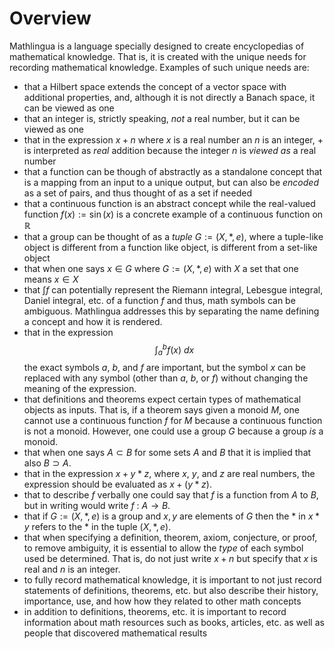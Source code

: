 # Overview


Mathlingua is a language specially designed to create encyclopedias of mathematical knowledge.  That is, it is created with the unique needs for recording mathematical knowledge.  Examples of such unique needs are:

* that a Hilbert space extends the concept of a vector space with additional properties, and, although it is not directly a Banach space, it can be viewed as one
* that an integer is, strictly speaking, *not* a real number, but it can be viewed as one
* that in the expression $x + n$ where $x$ is a real number an $n$ is an integer, $+$ is interpreted as *real* addition because the integer $n$ is *viewed as* a real number
* that a function can be though of abstractly as a standalone concept that is a mapping from an input to a unique output, but can also be *encoded* as a set of pairs, and thus thought of as a set if needed
* that a continuous function is an abstract concept while the real-valued function $f(x) := \sin(x)$ is a concrete example of a continuous function on $\mathbb{R}$
* that a group can be thought of as a *tuple* $G := (X, *, e)$, where a tuple-like object is different from a function like object, is different from a set-like object
* that when one says $x \in G$ where $G := (X, *, e)$ with $X$ a set that one means $x \in X$
* that $\int f$ can potentially represent the Riemann integral, Lebesgue integral, Daniel integral, etc. of a function $f$ and thus, math symbols can be ambiguous.  Mathlingua addresses this by separating the name defining a concept and how it is rendered.
* that in the expression
$$
   \int_a^b f(x) \: dx
$$
the exact symbols $a$, $b$, and $f$ are important, but the symbol $x$ can be replaced with any symbol (other than $a$, $b$, or $f$) without changing the meaning of the expression.
* that definitions and theorems expect certain types of mathematical objects as inputs.  That is, if a theorem says given a monoid $M$, one cannot use a continuous function $f$ for $M$ because a continuous function is not a monoid.  However, one could use a group $G$ because a group *is* a monoid.
* that when one says $A \subset B$ for some sets $A$ and $B$ that it is implied that also $B \supset A$.
* that in the expression $x + y * z$, where $x$, $y$, and $z$ are real numbers, the expression should be evaluated as $x + (y * z)$.
* that to describe $f$ verbally one could say that $f$ is a function from $A$ to $B$, but in writing would write $f \: : \: A \rightarrow B$.
* that if $G := (X, *, e)$ is a group and $x,y$ are elements of $G$ then the $*$ in $x * y$ refers to the $*$ in the tuple $(X, *, e)$.
* that when specifying a definition, theorem, axiom, conjecture, or proof, to remove ambiguity, it is essential to allow the *type* of each symbol used be determined.  That is, do not just write $x + n$ but specify that $x$ is real and $n$ is an integer.
* to fully record mathematical knowledge, it is important to not just record statements of definitions, theorems, etc. but also describe their history, importance, use, and how how they related to other math concepts
* in addition to definitions, theorems, etc. it is important to record information about math resources such as books, articles, etc. as well as people that discovered mathematical results

